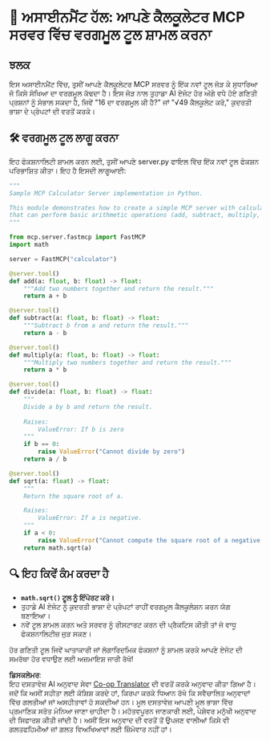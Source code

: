 <!--
CO_OP_TRANSLATOR_METADATA:
{
  "original_hash": "e9490aedc71f99bc774af57b207a7adb",
  "translation_date": "2025-06-13T02:31:21+00:00",
  "source_file": "03-GettingStarted/07-aitk/solution/README.md",
  "language_code": "pa"
}
-->
# 📘 ਅਸਾਈਨਮੈਂਟ ਹੱਲ: ਆਪਣੇ ਕੈਲਕੂਲੇਟਰ MCP ਸਰਵਰ ਵਿੱਚ ਵਰਗਮੂਲ ਟੂਲ ਸ਼ਾਮਲ ਕਰਨਾ

## ਝਲਕ
ਇਸ ਅਸਾਈਨਮੈਂਟ ਵਿੱਚ, ਤੁਸੀਂ ਆਪਣੇ ਕੈਲਕੂਲੇਟਰ MCP ਸਰਵਰ ਨੂੰ ਇੱਕ ਨਵਾਂ ਟੂਲ ਜੋੜ ਕੇ ਸੁਧਾਰਿਆ ਜੋ ਕਿਸੇ ਸੰਖਿਆ ਦਾ ਵਰਗਮੂਲ ਕੱਢਦਾ ਹੈ। ਇਸ ਜੋੜ ਨਾਲ ਤੁਹਾਡਾ AI ਏਜੰਟ ਹੋਰ ਅੱਗੇ ਵਧੇ ਹੋਏ ਗਣਿਤੀ ਪ੍ਰਸ਼ਨਾਂ ਨੂੰ ਸੰਭਾਲ ਸਕਦਾ ਹੈ, ਜਿਵੇਂ "16 ਦਾ ਵਰਗਮੂਲ ਕੀ ਹੈ?" ਜਾਂ "√49 ਕੈਲਕੂਲੇਟ ਕਰੋ," ਕੁਦਰਤੀ ਭਾਸ਼ਾ ਦੇ ਪ੍ਰੰਪਟਾਂ ਦੀ ਵਰਤੋਂ ਕਰਕੇ।

## 🛠️ ਵਰਗਮੂਲ ਟੂਲ ਲਾਗੂ ਕਰਨਾ
ਇਹ ਫੰਕਸ਼ਨਾਲਿਟੀ ਸ਼ਾਮਲ ਕਰਨ ਲਈ, ਤੁਸੀਂ ਆਪਣੇ server.py ਫਾਇਲ ਵਿੱਚ ਇੱਕ ਨਵਾਂ ਟੂਲ ਫੰਕਸ਼ਨ ਪਰਿਭਾਸ਼ਿਤ ਕੀਤਾ। ਇਹ ਹੈ ਇਸਦੀ ਲਾਗੂਆਈ:

```python
"""
Sample MCP Calculator Server implementation in Python.

This module demonstrates how to create a simple MCP server with calculator tools
that can perform basic arithmetic operations (add, subtract, multiply, divide).
"""

from mcp.server.fastmcp import FastMCP
import math

server = FastMCP("calculator")

@server.tool()
def add(a: float, b: float) -> float:
    """Add two numbers together and return the result."""
    return a + b

@server.tool()
def subtract(a: float, b: float) -> float:
    """Subtract b from a and return the result."""
    return a - b

@server.tool()
def multiply(a: float, b: float) -> float:
    """Multiply two numbers together and return the result."""
    return a * b

@server.tool()
def divide(a: float, b: float) -> float:
    """
    Divide a by b and return the result.
    
    Raises:
        ValueError: If b is zero
    """
    if b == 0:
        raise ValueError("Cannot divide by zero")
    return a / b

@server.tool()
def sqrt(a: float) -> float:
    """
    Return the square root of a.

    Raises:
        ValueError: If a is negative.
    """
    if a < 0:
        raise ValueError("Cannot compute the square root of a negative number.")
    return math.sqrt(a)
```

## 🔍 ਇਹ ਕਿਵੇਂ ਕੰਮ ਕਰਦਾ ਹੈ

- **`math.sqrt()` ਟੂਲ ਨੂੰ ਇੰਪੋਰਟ ਕਰੋ।**
- ਤੁਹਾਡੇ AI ਏਜੰਟ ਨੂੰ ਕੁਦਰਤੀ ਭਾਸ਼ਾ ਦੇ ਪ੍ਰੰਪਟਾਂ ਰਾਹੀਂ ਵਰਗਮੂਲ ਕੈਲਕੂਲੇਸ਼ਨ ਕਰਨ ਯੋਗ ਬਣਾਇਆ।
- ਨਵੇਂ ਟੂਲ ਸ਼ਾਮਲ ਕਰਨ ਅਤੇ ਸਰਵਰ ਨੂੰ ਰੀਸਟਾਰਟ ਕਰਨ ਦੀ ਪ੍ਰੈਕਟਿਸ ਕੀਤੀ ਤਾਂ ਜੋ ਵਾਧੂ ਫੰਕਸ਼ਨਾਲਿਟੀਜ਼ ਜੁੜ ਸਕਣ।

ਹੋਰ ਗਣਿਤੀ ਟੂਲ ਜਿਵੇਂ ਘਾਤਾਕਾਰੀ ਜਾਂ ਲੋਗਾਰਿਦਮਿਕ ਫੰਕਸ਼ਨਾਂ ਨੂੰ ਸ਼ਾਮਲ ਕਰਕੇ ਆਪਣੇ ਏਜੰਟ ਦੀ ਸਮਰੱਥਾ ਹੋਰ ਵਧਾਉਣ ਲਈ ਅਜ਼ਮਾਇਸ਼ ਜਾਰੀ ਰੱਖੋ!

**ਡਿਸਕਲੇਮਰ**:  
ਇਹ ਦਸਤਾਵੇਜ਼ AI ਅਨੁਵਾਦ ਸੇਵਾ [Co-op Translator](https://github.com/Azure/co-op-translator) ਦੀ ਵਰਤੋਂ ਕਰਕੇ ਅਨੁਵਾਦ ਕੀਤਾ ਗਿਆ ਹੈ। ਜਦੋਂ ਕਿ ਅਸੀਂ ਸਹੀਤਾ ਲਈ ਕੋਸ਼ਿਸ਼ ਕਰਦੇ ਹਾਂ, ਕਿਰਪਾ ਕਰਕੇ ਧਿਆਨ ਰੱਖੋ ਕਿ ਸਵੈਚਾਲਿਤ ਅਨੁਵਾਦਾਂ ਵਿੱਚ ਗਲਤੀਆਂ ਜਾਂ ਅਸਹੀਤਾਵਾਂ ਹੋ ਸਕਦੀਆਂ ਹਨ। ਮੂਲ ਦਸਤਾਵੇਜ਼ ਆਪਣੀ ਮੂਲ ਭਾਸ਼ਾ ਵਿੱਚ ਪ੍ਰਮਾਣਿਕ ਸਰੋਤ ਮੰਨਿਆ ਜਾਣਾ ਚਾਹੀਦਾ ਹੈ। ਮਹੱਤਵਪੂਰਨ ਜਾਣਕਾਰੀ ਲਈ, ਪੇਸ਼ੇਵਰ ਮਨੁੱਖੀ ਅਨੁਵਾਦ ਦੀ ਸਿਫਾਰਸ਼ ਕੀਤੀ ਜਾਂਦੀ ਹੈ। ਅਸੀਂ ਇਸ ਅਨੁਵਾਦ ਦੀ ਵਰਤੋਂ ਤੋਂ ਉਪਜਣ ਵਾਲੀਆਂ ਕਿਸੇ ਵੀ ਗਲਤਫਹਿਮੀਆਂ ਜਾਂ ਗਲਤ ਵਿਅਖਿਆਵਾਂ ਲਈ ਜ਼ਿੰਮੇਵਾਰ ਨਹੀਂ ਹਾਂ।